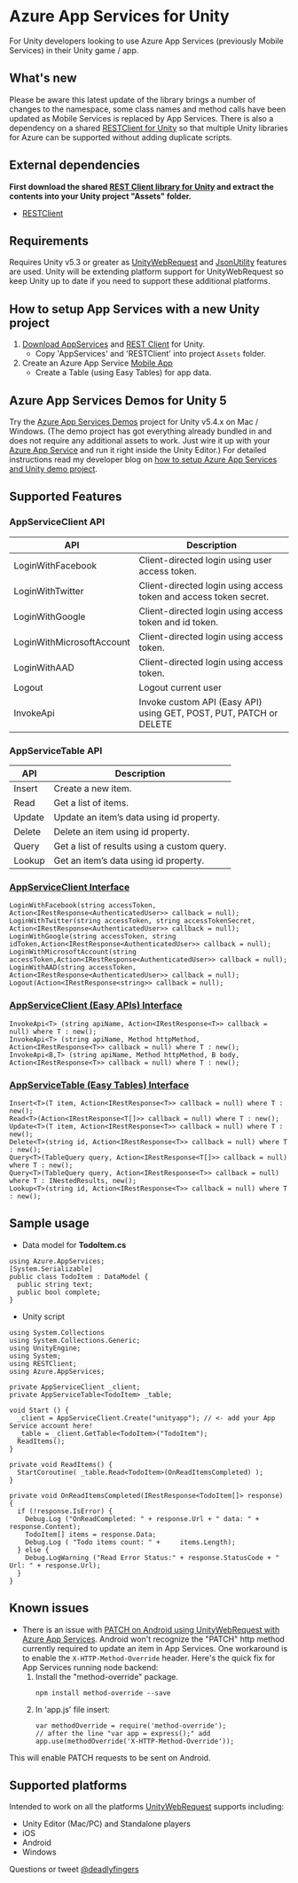 # Azure App Services for Unity
For Unity developers looking to use Azure App Services (previously Mobile Services) in their Unity game / app.

## What's new
Please be aware this latest update of the library brings a number of changes to the namespace, some class names and method calls have been updated as Mobile Services is replaced by App Services. There is also a dependency on a shared [RESTClient for Unity](https://github.com/Unity3dAzure/RESTClient) so that multiple Unity libraries for Azure can be supported without adding duplicate scripts.

## External dependencies
**First download the shared [REST Client library for Unity](https://github.com/Unity3dAzure/RESTClient) and extract the contents into your Unity project "Assets" folder.**
* [RESTClient](https://github.com/Unity3dAzure/RESTClient)

## Requirements
Requires Unity v5.3 or greater as [UnityWebRequest](https://docs.unity3d.com/Manual/UnityWebRequest.html) and [JsonUtility](https://docs.unity3d.com/ScriptReference/JsonUtility.html) features are used. Unity will be extending platform support for UnityWebRequest so keep Unity up to date if you need to support these additional platforms.

## How to setup App Services with a new Unity project
1. [Download AppServices](https://github.com/Unity3dAzure/AppServices/archive/master.zip) and [REST Client](https://github.com/Unity3dAzure/RESTClient/archive/master.zip) for Unity.
	* Copy 'AppServices' and 'RESTClient' into project `Assets` folder.
2. Create an Azure App Service [Mobile App](https://portal.azure.com)
	* Create a Table (using Easy Tables) for app data.

## Azure App Services Demos for Unity 5
Try the [Azure App Services Demos](https://github.com/Unity3dAzure/AppServicesDemo) project for Unity v5.4.x on Mac / Windows. (The demo project has got everything already bundled in and does not require any additional assets to work. Just wire it up with your [Azure App Service](https://portal.azure.com) and run it right inside the Unity Editor.)
For detailed instructions read my developer blog on [how to setup Azure App Services and Unity demo project](http://www.deadlyfingers.net/azure/azure-app-services-for-unity3d/).

## Supported Features
### AppServiceClient API
API | Description
--- | -----------
LoginWithFacebook | Client-directed login using user access token.
LoginWithTwitter | Client-directed login using access token and access token secret.
LoginWithGoogle | Client-directed login using access token and id token.
LoginWithMicrosoftAccount | Client-directed login using access token.
LoginWithAAD | Client-directed login using access token.
Logout | Logout current user
InvokeApi | Invoke custom API (Easy API) using GET, POST, PUT, PATCH or DELETE

### AppServiceTable API
API | Description
--- | -----------
Insert | Create a new item.
Read | Get a list of items.
Update | Update an item’s data using id property.
Delete | Delete an item using id property.
Query | Get a list of results using a custom query.
Lookup | Get an item’s data using id property.

### [AppServiceClient Interface](https://github.com/Unity3dAzure/AppServices/blob/master/IAppServiceClient.cs)
	LoginWithFacebook(string accessToken, Action<IRestResponse<AuthenticatedUser>> callback = null);
	LoginWithTwitter(string accessToken, string accessTokenSecret,	Action<IRestResponse<AuthenticatedUser>> callback = null);
	LoginWithGoogle(string accessToken, string idToken,Action<IRestResponse<AuthenticatedUser>> callback = null);
	LoginWithMicrosoftAccount(string accessToken,Action<IRestResponse<AuthenticatedUser>> callback = null);
	LoginWithAAD(string accessToken, Action<IRestResponse<AuthenticatedUser>> callback = null);
	Logout(Action<IRestResponse<string>> callback = null);

### [AppServiceClient (Easy APIs) Interface](https://github.com/Unity3dAzure/AppServices/blob/master/IAppServiceClient.cs)
	InvokeApi<T> (string apiName, Action<IRestResponse<T>> callback = null) where T : new();
	InvokeApi<T> (string apiName, Method httpMethod, Action<IRestResponse<T>> callback = null) where T : new();
	InvokeApi<B,T> (string apiName, Method httpMethod, B body, Action<IRestResponse<T>> callback = null) where T : new();

### [AppServiceTable (Easy Tables) Interface](https://github.com/Unity3dAzure/AppServices/blob/master/table/IAppServiceTable.cs)
	Insert<T>(T item, Action<IRestResponse<T>> callback = null) where T : new();
	Read<T>(Action<IRestResponse<T[]>> callback = null) where T : new();
	Update<T>(T item, Action<IRestResponse<T>> callback = null) where T : new();
	Delete<T>(string id, Action<IRestResponse<T>> callback = null) where T : new();
	Query<T>(TableQuery query, Action<IRestResponse<T[]>> callback = null) where T : new();
	Query<T>(TableQuery query, Action<IRestResponse<T>> callback = null) where T : INestedResults, new();
	Lookup<T>(string id, Action<IRestResponse<T>> callback = null) where T : new();

## Sample usage
 - Data model for **TodoItem.cs**
```
using Azure.AppServices;
[System.Serializable]
public class TodoItem : DataModel {
  public string text;
  public bool complete;
}
```

 - Unity script
```
using System.Collections
using System.Collections.Generic;
using UnityEngine;
using System;
using RESTClient;
using Azure.AppServices;
```

```
private AppServiceClient _client;
private AppServiceTable<TodoItem> _table;
```

```
void Start () {
  _client = AppServiceClient.Create("unityapp"); // <- add your App Service account here!
  _table = _client.GetTable<TodoItem>("TodoItem");
  ReadItems();
}
```
```
private void ReadItems() {
  StartCoroutine( _table.Read<TodoItem>(OnReadItemsCompleted) );
}

private void OnReadItemsCompleted(IRestResponse<TodoItem[]> response) {
  if (!response.IsError) {
    Debug.Log ("OnReadCompleted: " + response.Url + " data: " + response.Content);
    TodoItem[] items = response.Data;
    Debug.Log ( "Todo items count: " +     items.Length);
  } else {
    Debug.LogWarning ("Read Error Status:" + response.StatusCode + " Url: " + response.Url);
  }
}
```

## Known issues
* There is an issue with [PATCH on Android using UnityWebRequest with Azure App Services](http://answers.unity3d.com/questions/1230067/trying-to-use-patch-on-a-unitywebrequest-on-androi.html). Android won't recognize the "PATCH" http method currently required to update an item in App Services. One workaround is to enable the `X-HTTP-Method-Override` header. Here's the quick fix for App Services running node backend:
    1. Install the "method-override" package.
        ```
        npm install method-override --save
        ```
    2. In 'app.js' file insert:
        ```
        var methodOverride = require('method-override');
        // after the line "var app = express();" add
        app.use(methodOverride('X-HTTP-Method-Override'));
        ```

This will enable PATCH requests to be sent on Android.

## Supported platforms
Intended to work on all the platforms [UnityWebRequest](https://docs.unity3d.com/Manual/UnityWebRequest.html) supports including:
* Unity Editor (Mac/PC) and Standalone players
* iOS
* Android
* Windows

Questions or tweet [@deadlyfingers](https://twitter.com/deadlyfingers)
